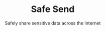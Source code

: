<div align="center">
    <!-- <img src="" alt="Logo" width="240" height="240"> -->
    <h1>Safe Send</h1>
    <p>Safely share sensitive data across the Internet</p>
</div>
